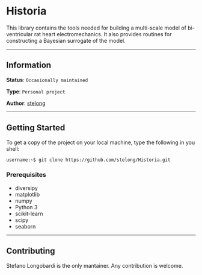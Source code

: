 # Historia

This library contains the tools needed for building a multi-scale model of bi-ventricular rat heart electromechanics. It also provides routines for constructing a Bayesian surrogate of the model.

---
## Information

**Status**: `Occasionally maintained`

**Type**: `Personal project`

**Author**: [stelong](https://github.com/stelong)

---
## Getting Started

To get a copy of the project on your local machine, type the following in you shell:

```
username:~$ git clone https://github.com/stelong/Historia.git
```

### Prerequisites

- diversipy
- matplotlib
- numpy
- Python 3
- scikit-learn
- scipy
- seaborn

---

## Contributing

Stefano Longobardi is the only mantainer. Any contribution is welcome.
